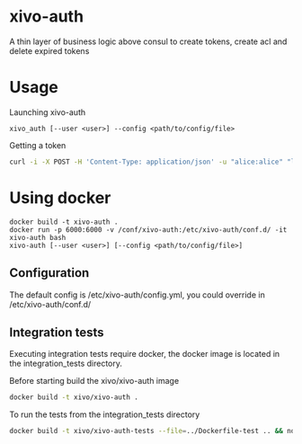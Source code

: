 # xivo-auth

A thin layer of business logic above consul to create tokens, create acl and delete expired tokens

# Usage

Launching xivo-auth

    xivo_auth [--user <user>] --config <path/to/config/file>

Getting a token

```sh
curl -i -X POST -H 'Content-Type: application/json' -u "alice:alice" "localhost:9497/0.1/token" -d '{"type": "xivo_user"}'
```

# Using docker

    docker build -t xivo-auth .
    docker run -p 6000:6000 -v /conf/xivo-auth:/etc/xivo-auth/conf.d/ -it xivo-auth bash
    xivo-auth [--user <user>] [--config <path/to/config/file>]

Configuration
-------------

The default config is /etc/xivo-auth/config.yml, you could override in /etc/xivo-auth/conf.d/


Integration tests
-----------------

Executing integration tests require docker, the docker image is located in the
integration_tests directory.

Before starting build the xivo/xivo-auth image

```sh
docker build -t xivo/xivo-auth .
```

To run the tests from the integration_tests directory

```sh
docker build -t xivo/xivo-auth-tests --file=../Dockerfile-test .. && nosetests
```
